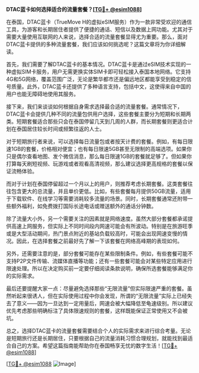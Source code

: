 **DTAC蓝卡如何选择适合的流量套餐？[[TG💪+ @esim1088](https://t.me/s/esim1088)]**

在泰国，DTAC蓝卡（TrueMove H的虚拟eSIM服务）作为一款非常受欢迎的通信工具，为游客和长期居住者提供了便捷的通话、短信以及数据上网功能。尤其对于需要大量使用互联网的人来说，选择合适的流量套餐显得尤为重要。那么，面对DTAC蓝卡提供的多种流量套餐，我们应该如何挑选呢？这篇文章将为你详细解读。

首先，我们需要了解DTAC蓝卡的基本情况。DTAC蓝卡是通过eSIM技术实现的一种虚拟SIM卡服务，用户无需更换实体SIM卡即可轻松接入泰国本地网络。它支持4G和5G网络，覆盖范围广泛，无论是繁华都市还是偏远地区都能享受到稳定的信号质量。此外，DTAC蓝卡还提供了多种语言支持，包括中文，这使得来自中国的用户也能无障碍地使用其服务。

接下来，我们来谈谈如何根据自身需求选择最合适的流量套餐。通常情况下，DTAC蓝卡会提供几种不同的流量包供用户选择，这些套餐主要分为短期和长期两类。短期套餐适合那些只会在泰国停留几天到几周的人群，而长期套餐则更适合计划在泰国居住较长时间或频繁往返的人士。

对于短期旅行者来说，可以选择每日流量包或者按天计费的套餐。例如，有每日限速1GB的套餐，价格相对便宜；也有每日限速5GB甚至无限制的高端选项。如果你只是偶尔查看地图、发个微信消息，那么每日限速1GB的套餐就足够了。但如果你打算每天刷短视频、玩游戏或者观看高清视频，那么建议选择更高规格的套餐以保证流畅体验。

而对于计划在泰国停留超过一个月以上的用户，则推荐考虑长期套餐。这类套餐往往包含更大的总流量，并且单价更低。比如，有些套餐每月提供50GB流量，适用于下载软件、在线学习等需要消耗较多流量的场景。同时，长期套餐通常还附带一些额外福利，如免费拨打国际长途电话或赠送额外的通话分钟数。

除了流量大小外，另一个需要关注的因素就是网络速度。虽然大部分套餐都承诺提供高速上网服务，但实际上不同时间段内网速可能会有所波动。特别是在旅游旺季或是大型活动期间，热门景点附近的基站负载较高时，可能会出现网速变慢的情况。因此，在选择套餐之前最好先了解一下该套餐在网络高峰期的表现如何。

另外，还需要注意的是，部分套餐可能存在某些限制条件。例如，有些套餐可能不支持P2P文件传输、流媒体直播等功能；还有一些套餐可能会对某些特定应用进行限速处理。所以在决定购买前一定要仔细阅读条款说明，确保所选套餐能够满足你的实际需求。

最后还要提醒大家一点：尽量避免选择那些“无限流量”但实际限速严重的套餐。虽然听起来很诱人，但在实际使用过程中你会发现，所谓的“无限流量”实际上已经失去了意义——因为一旦达到一定用量后，网速会被大幅降低至龟速级别。所以建议优先考虑那些明确标注了具体限速规则的套餐，这样既能保证正常使用又不会被坑。

总之，选择DTAC蓝卡的流量套餐需要结合个人的实际需求来进行综合考量。无论是短期旅行还是长期居住，只要根据自己的流量消耗习惯合理规划，就能找到最适合自己的方案。希望这篇指南能帮助你在泰国畅享无忧的数字生活！[[TG💪+ @esim1088](https://t.me/s/esim1088)]

[[TG💪+ @esim1088](https://t.me/s/esim1088) ![Image](https://i.postimg.cc/4NQfJmqS/Snipaste-2025-05-13-00-14-12.png)]